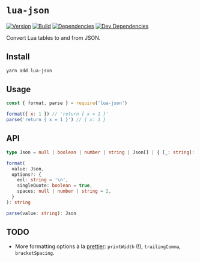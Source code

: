 # `lua-json`

[![Version](https://img.shields.io/npm/v/lua-json.svg)](https://www.npmjs.com/package/lua-json)
[![Build](https://img.shields.io/travis/kcwiki/lua-json.svg)](https://travis-ci.org/kcwiki/lua-json)
[![Dependencies](https://img.shields.io/david/kcwiki/lua-json.svg)](https://david-dm.org/kcwiki/lua-json)
[![Dev Dependencies](https://img.shields.io/david/dev/kcwiki/lua-json.svg)](https://david-dm.org/kcwiki/lua-json?type=dev)

Convert Lua tables to and from JSON.

## Install

```sh
yarn add lua-json
```

## Usage

```js
const { format, parse } = require('lua-json')

format({ x: 1 }) // 'return { x = 1 }'
parse('return { x = 1 }') // { x: 1 }
```

## API

```ts
type Json = null | boolean | number | string | Json[] | { [_: string]: Json }

format(
  value: Json,
  options?: {
    eol: string = '\n',
    singleQuote: boolean = true,
    spaces: null | number | string = 2,
  }
): string

parse(value: string): Json
```

## TODO

- More formatting options à la [prettier](https://prettier.io/docs/en/options.html): `printWidth` (!), `trailingComma`, `bracketSpacing`.
